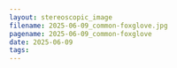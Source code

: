 ```yaml
---
layout: stereoscopic_image
filename: 2025-06-09_common-foxglove.jpg
pagename: 2025-06-09_common-foxglove
date: 2025-06-09
tags:
---
```

